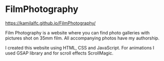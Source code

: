 # FilmPhotography
https://kamilalfc.github.io/FilmPhotography/

Film Photography is a website where you can find photo galleries with pictures shot on 35mm film.
All accompanying photos have my authorship.

I created this website using HTML, CSS and JavaScript.
For animations I used GSAP library and for scroll effects ScrollMagic.
